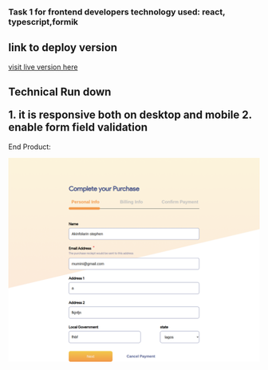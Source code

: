 <h3>Task 1 for frontend developers technology used: react, typescript,formik</h3>
<h2>link to deploy version</h2>
<a href="https://shiny-brioche-7e8e16.netlify.app/">visit live version  here</a>
<h2>
<p>Technical Run down</p>
1. it is responsive  both on desktop and mobile
2. enable form field validation
</h2>
<p>End Product:</p>
<img src="./formBg.png"></img>